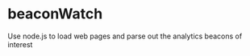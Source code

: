 beaconWatch
===========

Use node.js to load web pages and parse out the analytics beacons of interest
